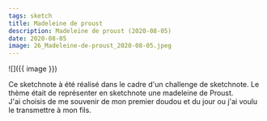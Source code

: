 ```yaml
---
tags: sketch
title: Madeleine de proust
description: Madeleine de proust (2020-08-05)
date: 2020-08-05
image: 26_Madeleine-de-proust_2020-08-05.jpeg
---
```


![]({{ image }}) 

<p>
    Ce sketchnote à été réalisé dans le cadre d'un challenge de sketchnote. 
    Le thème était de représenter en sketchnote une madeleine de Proust.<br>
    J'ai choisis de me souvenir de mon premier doudou et du jour ou j'ai voulu le transmettre à mon fils.
</p>
